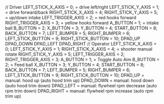 // Driver
    LEFT_STICK_X_AXIS = 0; = drive left/right
    LEFT_STICK_Y_AXIS = 1; = drive forward/back
    RIGHT_STICK_X_AXIS = 4;
    RIGHT_STICK_Y_AXIS = 5; = up/down intake
    LEFT_TRIGGER_AXIS = 2; = red hooks forward
    RIGHT_TRIGGER_AXIS = 3; = yellow hooks forward
    A_BUTTON = 1; = intake ball
    B_BUTTON = 2;
    X_BUTTON = 3;
    Y_BUTTON = 4;
    START_BUTTON = 8;
    BACK_BUTTON = 7;
    LEFT_BUMPER = 5;
    RIGHT_BUMPER = 6;
    LEFT_STICK_BUTTON = 9;
    RIGHT_STICK_BUTTON = 10;
    DPAD_UP
    DPAD_DOWN
    DPAD_LEFT
    DPAD_RIGHT
// Operator
    LEFT_STICK_X_AXIS = 0;
    LEFT_STICK_Y_AXIS = 1;
    RIGHT_STICK_X_AXIS = 4; = shooter manual rotate
    RIGHT_STICK_Y_AXIS = 5;
    LEFT_TRIGGER_AXIS = 2;
    RIGHT_TRIGGER_AXIS = 3;
    A_BUTTON = 1; = Toggle Auto Aim
    B_BUTTON = 2; = Feed ball
    X_BUTTON = 3;
    Y_BUTTON = 4;
    START_BUTTON = 8;
    BACK_BUTTON = 7;
    LEFT_BUMPER = 5;
    RIGHT_BUMPER = 6;
    LEFT_STICK_BUTTON = 9;
    RIGHT_STICK_BUTTON = 10;
    DPAD_UP = manual: hood up (auto hood trim up)
    DPAD_DOWN = manual: hood down (auto hood trim down)
    DPAD_LEFT = manual: flywheel rpm decrease (auto rpm trim down)
    DPAD_RIGHT = manual: flywheel rpm increase (auto rpm trim up)